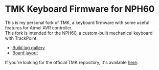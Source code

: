 TMK Keyboard Firmware for NPH60
================================
This is my personal fork of TMK, a keyboard firmware with some useful features for Atmel AVR controller.  
This fork is intended for the NPH60, a custom-built mechanical keyboard with TrackPoint.
* [Build log gallery](https://imgur.com/a/O6BdH)
* [Board layout](http://www.keyboard-layout-editor.com/#/gists/377eedd3c4d532e756d3)

If you're looking for the official TMK repository, it's available [here](http://github.com/tmk/tmk_keyboard).
